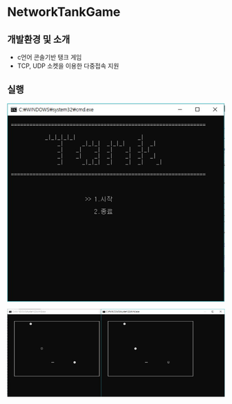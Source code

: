 # NetworkTankGame
## 개발환경 및 소개
* c언어 콘솔기반 탱크 게임
* TCP, UDP 소켓을 이용한 다중접속 지원

## 실행
![main](./image/main.jpeg)

![play](./image/play.jpeg)
